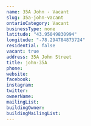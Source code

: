 ```yaml
---
name: 35A John - Vacant 
slug: 35a-john-vacant
ontarioCategory: Vacant
businessType: none
latitude: "43.95049830994"
longitude: "-78.294784873724"
residential: false
vacant: true
address: 35A John Street
title: john-35A
phone: 
website: 
facebook: 
instagram: 
twitter: 
ownerName:  
mailingList: 
buildingOwner: 
buildingMailingList: 
---
```


